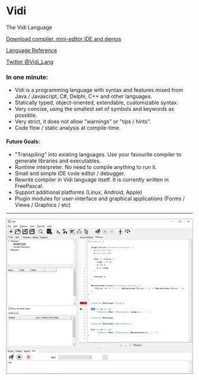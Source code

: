 # Vidi
The Vidi Language

[Download compiler, mini-editor IDE and demos](https://github.com/davidberneda/Vidi/releases/tag/v0.0.13-alpha)

[Language Reference](documentation/Vidi_Language_Reference.md)

[Twitter @Vidi_Lang](https://twitter.com/Vidi_Lang)

### In one minute:

* Vidi is a programming language with syntax and features mixed from Java / Javascript, C#, Delphi, C++ and other languages.
* Statically typed, object-oriented, extendable, customizable syntax.
* Very concise, using the smallest set of symbols and keywords as possible.
* Very strict, it does not allow "warnings" or "tips / hints".
* Code flow / static analysis at compile-time.

#### Future Goals:

* "Transpiling" into existing languages. Use your favourite compiler to generate libraries and executables.
* Runtime interpreter. No need to compile anything to run it.
* Small and simple IDE code editor / debugger.
* Rewrite compiler in Vidi language itself. It is currently written in FreePascal.
* Support additional platforms (Linux, Android, Apple)
* Plugin modules for user-interface and graphical applications (Forms / Views / Graphics / etc)

---

![Vidi IDE](documentation/images/fibonacci_0.0.12.png "Vidi IDE Example")

